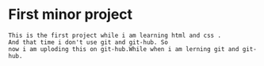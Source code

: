 # First minor project
    This is the first project while i am learning html and css .
    And that time i don't use git and git-hub. So
    now i am uploding this on git-hub.While when i am lerning git and git-hub.
